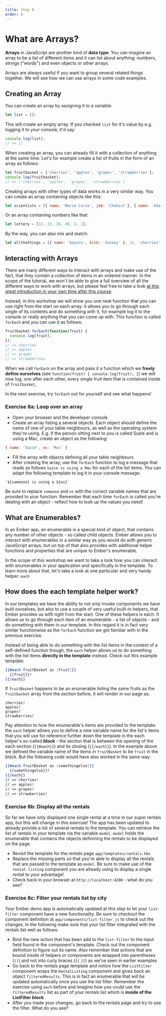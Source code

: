 ```yaml
---
title: Step 8
order: 8
---
```


# What are Arrays?

**Arrays** in JavaScript are another kind of **data type**. You can imagine an array to be a list of different items and it can list about anything: numbers, strings ("words") and even objects or other arrays.

Arrays are always useful if you want to group several related things together. We will see how we can use arrays in some code examples.

## Creating an Array

You can create an array by assigning it to a variable:

```js
let list = [];
```

This will create an empty array. If you checked `list` for it's value by e.g. logging it to your console, it'd say:

```js
console.log(list);
// => []
```

When creating an array, you can already fill it with a collection of anything at the same time. Let's for example create a list of fruits in the form of an array as follows:

```js
let fruitbasket = ['cherries', 'apples', 'grapes', 'strawberries'];
console.log(fruitbasket);
// => ['cherries', 'apples', 'grapes', 'strawberries']
```

Creating arrays with other types of data works in a very similar way. You can create an array containing objects like this:

```js
let scientists = [{ name: 'Marie Curie', job: 'Chemist'}, { name: 'Ada Lovelace', job: 'Computer Scientist' }];
```

Or an array containing numbers like that:

```js
let lottery = [12, 21, 34, 48, 2, 1];
```

By the way, you can also mix and match:

```js
let allthethings = [{ name: 'Eeyore', kind: 'donkey' }, 12, 'cherries', 3];
```

## Interacting with Arrays

There are many different ways to interact with arrays and make use of the fact, that they contain a collection of items in an ordered manner. In the scope of the tutorial, we won't be able to give a full overview of all the different ways to work with arrays, but please feel free to take a look [at this great introduction in your own time after this course]().

Instead, in this workshop we will show you one neat function that you can use right from the start on each array. It allows you to go through each single of its contents and do something with it, for example log it to the console or really anything that you can come up with. This function is called `forEach` and you can use it as follows:


```js
fruitbasket.forEach(function(fruit) {
  console.log(fruit);
});
// => cherries
// => apples
// => grapes
// => strawberries
```

When we call `forEach` on the array and pass it a function which we **freely define ourselves** (see `function(fruit) { console.log(fruit); }`) we will now log, one after each other, every single fruit item that is contained inside of `fruitbasket`,

In the next exercise, try `forEach` out for yourself and see what happens!

### Exercise 8a: Loop over an array

- Open your browser and the developer console
- Create an array listing a several objects. Each object should define the name of one of your table neighbours, as well as the operating system they're using. E.g. if the person  sitting next to you is called Suzie and is using a Mac, create an object as the following:

```js
{ name: 'Suzie', os: 'Mac' }
```
- Fill the array with objects defining all your table neighbours
- After creating the array, use the `forEach` function to log a message that reads as follows `Suzie is using a Mac` for each of the list items. You can adapt the following template to log it in your console message:

```
`${someone} is using a ${os}`
```

Be sure to replace `someone` and `os` with the correct variable names that are provided to your function. Remember that each time `forEach` is called you're dealing with an object - reflect how to look up the values you need!


## What are Enumerables?

In an Ember app, an enumerable is a special kind of object, that contains any number of other objects - so called child objects. Ember allows you to interact with enumerables in a similar way as you would do with generic JavaScript arrays, but on top of that also provides with additional helper functions and properties that are unique to Ember's enumerable.

In the scope of this workshop we want to take a look how you can interact with enumerables in your application and specifically in the template. To learn more about that, let's take a look at one particular and very handy helper: `each`


## How does the each template helper work?

In our templates we have the ability to not only invoke components we have built ourselves, but also to use a couple of very useful built-in helpers, that Ember provides us with right from the start. One of these helpers is each. It allows us to go through each item of an enumerable - a list of objects - and do something with them in our template. In this regard it is in fact very similar functionwise as the `forEach` function we got familiar with in the previous exercise.

Instead of being able to do something with the list items in the context of a self-defined function though, the `each` helper allows us to do something with the list items **directly in the template** instead. Check out this example template:

```hbs
{{#each fruitBasket as |fruit|}}
  {{fruit}}!
{{/each}}
```

If `fruitBasket` happens to be an enumerable listing the same fruits as the `fruitbasket` array from the section before, it will render in our page as:


```
cherries!
apples!
grapes!
strawberries!
```

Pay attention to how the enumerable's items are provided to the template: the `each` helper allows you to define a new variable name for the list's items that you will use for reference further down the template in the each helper's so-called **block** - the section that is between the opening of the each section (`{{#each}}`) and its closing (`{{/each}}`). In the example above we defined the variable name of the items in `fruitBasket` to be `fruit` in the block. But the following code would have also worked in the same way:


```hbs
{{#each fruitBasket as |somethingelse|}}
  {{somethingelse}}!
{{/each}}
// => cherries!
// => apples!
// => grapes!
// => strawberries!
```

### Exercise 8b: Display all the rentals

So far we have only displayed one single rental at a time in our super rentals app, but this will change in this exercise! The app has been updated to already provide a list of several rentals to the template. You can retrieve the list of rentals in your template via the variable `model`. `model` holds the enumerable that contains the objects definining the rentals to be displayed on the page.

- Revisit the template for the rentals page `app/templates/rentals.hbs`
- Replace the missing parts so that you're able to display all the rentals that are passed to the template as `model`. Be sure  to make use of the `rental-listing` component you are already using to display a single rental to your advantage!
- Check back in your browser at `http://localhost:4200` - what do you see?

### Exercise 8c: Filter your rentals list by city

Your Ember demo app is automatically updated at this step to let your `list-filter` component have a new functionality. Be sure to checkout the component definition at `app/components/list-filter.js` to check out the changes. In the following make sure that your list filter integrated with the rentals list well as follows:

- Bind the new action that has been add to the `list-filter` to the input field found in the component's template. Check out   the component definition to figure out its name. Also remember that actions that are bound inside of helpers or components are wrapped into parentheses (`()`) and not into curly braces (`{{` `}}`) as we've seen in earlier examples
- Go back to the rentals page template and notice how the `ListFilter` component wraps the `RentalListing` component and gives back an object `filteredResults`. This is in fact an enumerable that will be updated automatically once you use the list filter. Remember the exercise using `each` before and imagine how you could use the `filteredResults` list as part of your rentals list which is **inside of the ListFilter block**
- After you made  your changes, go back to the rentals page and try to use the filter. What do you see?
